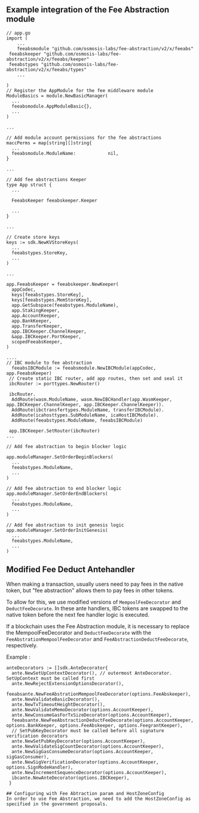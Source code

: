 ## Example integration of the Fee Abstraction module

```
// app.go
import (
    ... 
    feeabsmodule "github.com/osmosis-labs/fee-abstraction/v2/x/feeabs"
 feeabskeeper "github.com/osmosis-labs/fee-abstraction/v2/x/feeabs/keeper"
 feeabstypes "github.com/osmosis-labs/fee-abstraction/v2/x/feeabs/types"
    ...

)
// Register the AppModule for the fee middleware module
ModuleBasics = module.NewBasicManager(
  ...
  feeabsmodule.AppModuleBasic{},
  ...
)

... 

// Add module account permissions for the fee abstractions
maccPerms = map[string][]string{
  ...
  feeabsmodule.ModuleName:            nil,
}

...

// Add fee abstractions Keeper
type App struct {
  ...

  FeeabsKeeper feeabskeeper.Keeper

  ...
}

...

// Create store keys 
keys := sdk.NewKVStoreKeys(
  ...
  feeabstypes.StoreKey,
  ...
)

... 

app.FeeabsKeeper = feeabskeeper.NewKeeper(
  appCodec,
  keys[feeabstypes.StoreKey],
  keys[feeabstypes.MemStoreKey],
  app.GetSubspace(feeabstypes.ModuleName),
  app.StakingKeeper,
  app.AccountKeeper,
  app.BankKeeper,
  app.TransferKeeper,
  app.IBCKeeper.ChannelKeeper,
  &app.IBCKeeper.PortKeeper,
  scopedFeeabsKeeper,
)

....
// IBC module to fee abstraction
  feeabsIBCModule := feeabsmodule.NewIBCModule(appCodec, app.FeeabsKeeper)
 // Create static IBC router, add app routes, then set and seal it
 ibcRouter := porttypes.NewRouter()

 ibcRouter.
  AddRoute(wasm.ModuleName, wasm.NewIBCHandler(app.WasmKeeper, app.IBCKeeper.ChannelKeeper, app.IBCKeeper.ChannelKeeper)).
  AddRoute(ibctransfertypes.ModuleName, transferIBCModule).
  AddRoute(icahosttypes.SubModuleName, icaHostIBCModule).
  AddRoute(feeabstypes.ModuleName, feeabsIBCModule)

 app.IBCKeeper.SetRouter(ibcRouter)
...

// Add fee abstraction to begin blocker logic

app.moduleManager.SetOrderBeginBlockers(
  ...
  feeabstypes.ModuleName,
  ...
)

// Add fee abstraction to end blocker logic
app.moduleManager.SetOrderEndBlockers(
  ...
  feeabstypes.ModuleName,
  ...
)

// Add fee abstraction to init genesis logic
app.moduleManager.SetOrderInitGenesis(
  ...
  feeabstypes.ModuleName,
  ...
)
```



## Modified Fee Deduct Antehandler

When making a transaction, usually users need to pay fees in the native token, but "fee abstraction" allows them to pay fees in other tokens.

To allow for this, we use modified versions of `MempoolFeeDecorator` and `DeductFeeDecorate`. In these ante handlers, IBC tokens are swapped to the native token before the next fee handler logic is executed.

If a blockchain uses the Fee Abstraction module, it is necessary to replace the MempoolFeeDecorator and `DeductFeeDecorate` with the `FeeAbstrationMempoolFeeDecorator` and `FeeAbstractionDeductFeeDecorate`, respectively.


Example :

```
anteDecorators := []sdk.AnteDecorator{
  ante.NewSetUpContextDecorator(), // outermost AnteDecorator. SetUpContext must be called first
  ante.NewRejectExtensionOptionsDecorator(),
  feeabsante.NewFeeAbstrationMempoolFeeDecorator(options.FeeAbskeeper),
  ante.NewValidateBasicDecorator(),
  ante.NewTxTimeoutHeightDecorator(),
  ante.NewValidateMemoDecorator(options.AccountKeeper),
  ante.NewConsumeGasForTxSizeDecorator(options.AccountKeeper),
  feeabsante.NewFeeAbstractionDeductFeeDecorate(options.AccountKeeper, options.BankKeeper, options.FeeAbskeeper, options.FeegrantKeeper),
  // SetPubKeyDecorator must be called before all signature verification decorators
  ante.NewSetPubKeyDecorator(options.AccountKeeper),
  ante.NewValidateSigCountDecorator(options.AccountKeeper),
  ante.NewSigGasConsumeDecorator(options.AccountKeeper, sigGasConsumer),
  ante.NewSigVerificationDecorator(options.AccountKeeper, options.SignModeHandler),
  ante.NewIncrementSequenceDecorator(options.AccountKeeper),
  ibcante.NewAnteDecorator(options.IBCKeeper),
 }

## Configuring with Fee Abtraction param and HostZoneConfig
In order to use Fee Abstraction, we need to add the HostZoneConfig as specified in the government proposals.
